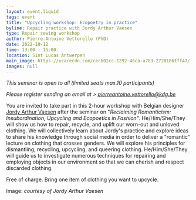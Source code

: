 ```yaml
---
layout: event.liquid
tags: event
title: "Upcycling workshop: Ecopoetry in practice"
byline: Repair practice with Jordy Arthur Vaesen
type: Repair sewing workshop
author: Pierre-Antoine Vettorello (PhD)
date: 2022-10-12
time: 13:00 - 15:00
location: Sint Lucas Antwerpen
main_image: https://ucarecdn.com/cecb02cc-1292-46ca-a783-2728186fff47/
images: null
---
```

*This seminar is open to all (limited seats max.10 participants)*

*Please register sending an email at  > pierreantoine.vettorello@kdg.be*

You are invited to take part in this 2-hour workshop with Belgian designer [Jordy Arthur Vaesen](https://www.tiktok.com/@jordyarthur_?lang=fr) after the seminar on "*Reclaiming Romanticism: Insubordination, Upcycling and Ecopoetics in Fashion"*. He/Him/She/They will show us how to repair, recycle, and uplift our worn-out and unloved clothing. We will collectively learn about Jordy's practice and explore ideas to share his knowledge through social media in order to deliver a "romantic" lecture on clothing that crosses genders. We will explore his principles for dismantling, recycling, upcycling, and queering clothing. He/Him/She/They will guide us to investigate numerous techniques for repairing and employing objects in our environment so that we can cherish and respect discarded clothing.

Free of charge. Bring one item of clothing you want to upcycle.

Image: *courtesy of Jordy Arthur Vaesen*